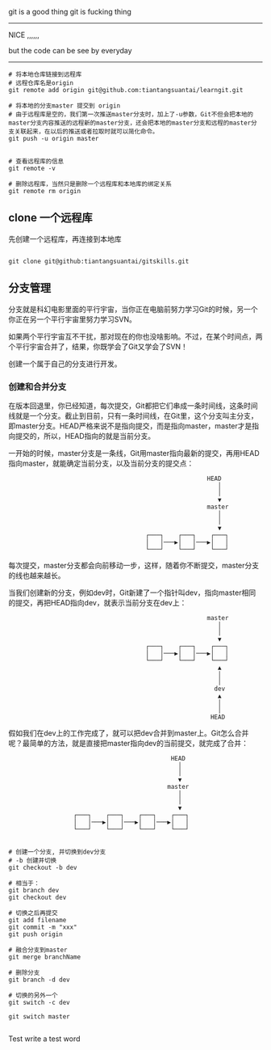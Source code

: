 git is a good thing
git is fucking thing


---


NICE ,,,,,,


but the code can be see by everyday



---

```shell
# 将本地仓库链接到远程库
# 远程仓库名是origin
git remote add origin git@github.com:tiantangsuantai/learngit.git

# 将本地的分支master 提交到 origin
# 由于远程库是空的，我们第一次推送master分支时，加上了-u参数，Git不但会把本地的master分支内容推送的远程新的master分支，还会把本地的master分支和远程的master分支关联起来，在以后的推送或者拉取时就可以简化命令。
git push -u origin master


# 查看远程库的信息
git remote -v

# 删除远程库，当然只是删除一个远程库和本地库的绑定关系
git remote rm origin

```

## clone 一个远程库
先创建一个远程库，再连接到本地库
```shell

git clone git@github:tiantangsuantai/gitskills.git

```

## 分支管理
分支就是科幻电影里面的平行宇宙，当你正在电脑前努力学习Git的时候，另一个你正在另一个平行宇宙里努力学习SVN。

如果两个平行宇宙互不干扰，那对现在的你也没啥影响。不过，在某个时间点，两个平行宇宙合并了，结果，你既学会了Git又学会了SVN！

创建一个属于自己的分支进行开发。
### 创建和合并分支
在版本回退里，你已经知道，每次提交，Git都把它们串成一条时间线，这条时间线就是一个分支。截止到目前，只有一条时间线，在Git里，这个分支叫主分支，即master分支。HEAD严格来说不是指向提交，而是指向master，master才是指向提交的，所以，HEAD指向的就是当前分支。

一开始的时候，master分支是一条线，Git用master指向最新的提交，再用HEAD指向master，就能确定当前分支，以及当前分支的提交点：

                                                           HEAD
                                                              │
                                                              │
                                                              ▼
                                                           master
                                                              │
                                                              │
                                                              ▼
                                          ┌───┐    ┌───┐    ┌───┐
                                          │   │───▶│   │───▶│   │
                                          └───┘    └───┘    └───┘

每次提交，master分支都会向前移动一步，这样，随着你不断提交，master分支的线也越来越长。

当我们创建新的分支，例如dev时，Git新建了一个指针叫dev，指向master相同的提交，再把HEAD指向dev，就表示当前分支在dev上：


                                                           master
                                                              │
                                                              │
                                                              ▼
                                          ┌───┐    ┌───┐    ┌───┐
                                          │   │───▶│   │───▶│   │
                                          └───┘    └───┘    └───┘
                                                              ▲
                                                              │
                                                              │
                                                             dev
                                                              ▲
                                                              │
                                                              │
                                                            HEAD

假如我们在dev上的工作完成了，就可以把dev合并到master上。Git怎么合并呢？最简单的方法，就是直接把master指向dev的当前提交，就完成了合并：


                                                 HEAD
                                                   │
                                                   │
                                                   ▼
                                                master
                                                   │
                                                   │
                                                   ▼
                      ┌───┐    ┌───┐    ┌───┐    ┌───┐
                      │   │───▶│   │───▶│   │───▶│   │
                      └───┘    └───┘    └───┘    └───┘


```shell

# 创建一个分支, 并切换到dev分支
# -b 创建并切换
git checkout -b dev

# 相当于：
git branch dev
git checkout dev

# 切换之后再提交
git add filename
git commit -m "xxx"
git push origin

# 融合分支到master
git merge branchName

# 删除分支
git branch -d dev

# 切换的另外一个
git switch -c dev

git switch master


```


Test write a test word

